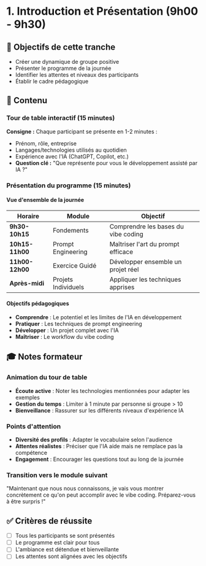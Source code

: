 # 1. Introduction et Présentation (9h00 - 9h30)

## 🎯 Objectifs de cette tranche
- Créer une dynamique de groupe positive
- Présenter le programme de la journée
- Identifier les attentes et niveaux des participants
- Établir le cadre pédagogique

## 📝 Contenu

### Tour de table interactif (15 minutes)

**Consigne :** Chaque participant se présente en 1-2 minutes :
- Prénom, rôle, entreprise
- Langages/technologies utilisés au quotidien
- Expérience avec l'IA (ChatGPT, Copilot, etc.)
- **Question clé :** "Que représente pour vous le développement assisté par IA ?"

### Présentation du programme (15 minutes)

#### Vue d'ensemble de la journée

| Horaire | Module | Objectif |
|---------|--------|----------|
| **9h30-10h15** | Fondements | Comprendre les bases du vibe coding |
| **10h15-11h00** | Prompt Engineering | Maîtriser l'art du prompt efficace |
| **11h00-12h00** | Exercice Guidé | Développer ensemble un projet réel |
| **Après-midi** | Projets Individuels | Appliquer les techniques apprises |

#### Objectifs pédagogiques
- **Comprendre** : Le potentiel et les limites de l'IA en développement
- **Pratiquer** : Les techniques de prompt engineering
- **Développer** : Un projet complet avec l'IA
- **Maîtriser** : Le workflow du vibe coding

## 🎓 Notes formateur

### Animation du tour de table
- **Écoute active** : Noter les technologies mentionnées pour adapter les exemples
- **Gestion du temps** : Limiter à 1 minute par personne si groupe > 10
- **Bienveillance** : Rassurer sur les différents niveaux d'expérience IA

### Points d'attention
- **Diversité des profils** : Adapter le vocabulaire selon l'audience
- **Attentes réalistes** : Préciser que l'IA aide mais ne remplace pas la compétence
- **Engagement** : Encourager les questions tout au long de la journée

### Transition vers le module suivant
"Maintenant que nous nous connaissons, je vais vous montrer concrètement ce qu'on peut accomplir avec le vibe coding. Préparez-vous à être surpris !"

## ✅ Critères de réussite
- [ ] Tous les participants se sont présentés
- [ ] Le programme est clair pour tous
- [ ] L'ambiance est détendue et bienveillante
- [ ] Les attentes sont alignées avec les objectifs